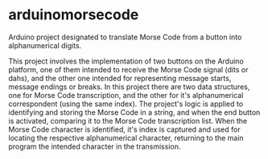 # arduinomorsecode

Arduino project designated to translate Morse Code from a button into alphanumerical digits. 

This project involves the implementation of two buttons on the Arduino platform, one of them intended to receive the Morse Code signal (dits or dahs), and  the other one intended for representing message starts, message endings or breaks.
In this project there are two data structures, one for Morse Code transcription, and the other for it's alphanumerical correspondent (using the same index). The project's logic is applied to identifying and storing the Morse Code in a string, and when the end button is activated, comparing it to the Morse Code transcription list. When the Morse Code character is identified, it's index is captured and used for locating the respective alphanumerical character, returning to the main program the intended character in the transmission.
